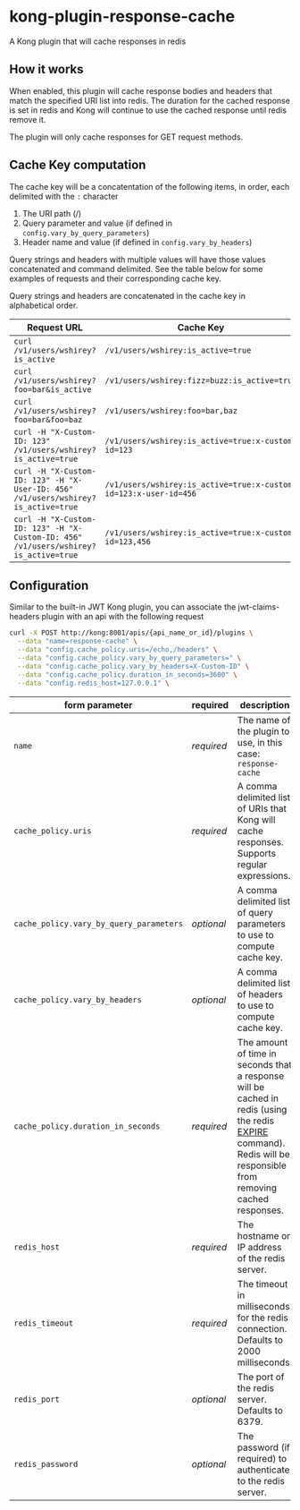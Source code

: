 # kong-plugin-response-cache

A Kong plugin that will cache responses in redis

## How it works
When enabled, this plugin will cache response bodies and headers that match the 
specified URI list into redis. The duration for the cached response is set in 
redis and Kong will continue to use the cached response until redis remove it.

The plugin will only cache responses for GET request methods.

## Cache Key computation

The cache key will be a concatentation of the following items, in order, each delimited 
with the `:` character

1. The URI path (/)
1. Query parameter and value (if defined in `config.vary_by_query_parameters`)
1. Header name and value (if defined in `config.vary_by_headers`)

Query strings and headers with multiple values will have those values concatenated
and command delimited. See the table below for some examples of requests and
their corresponding cache key.

Query strings and headers are concatenated in the cache key in alphabetical order.

Request URL|Cache Key
-|-
`curl /v1/users/wshirey?is_active`|`/v1/users/wshirey:is_active=true`
`curl /v1/users/wshirey?foo=bar&is_active`|`/v1/users/wshirey:fizz=buzz:is_active=true`
`curl /v1/users/wshirey?foo=bar&foo=baz`|`/v1/users/wshirey:foo=bar,baz`
`curl -H "X-Custom-ID: 123" /v1/users/wshirey?is_active=true`|`/v1/users/wshirey:is_active=true:x-custom-id=123`
`curl -H "X-Custom-ID: 123" -H "X-User-ID: 456" /v1/users/wshirey?is_active=true`|`/v1/users/wshirey:is_active=true:x-custom-id=123:x-user-id=456`
`curl -H "X-Custom-ID: 123" -H "X-Custom-ID: 456" /v1/users/wshirey?is_active=true`|`/v1/users/wshirey:is_active=true:x-custom-id=123,456`

## Configuration

Similar to the built-in JWT Kong plugin, you can associate the jwt-claims-headers
plugin with an api with the following request

```bash
curl -X POST http://kong:8001/apis/{api_name_or_id}/plugins \
  --data "name=response-cache" \
  --data "config.cache_policy.uris=/echo,/headers" \
  --data "config.cache_policy.vary_by_query_parameters=" \
  --data "config.cache_policy.vary_by_headers=X-Custom-ID" \
  --data "config.cache_policy.duration_in_seconds=3600" \
  --data "config.redis_host=127.0.0.1" \
```

form parameter|required|description
---|---|---
`name`|*required*|The name of the plugin to use, in this case: `response-cache`
`cache_policy.uris`|*required*|A comma delimited list of URIs that Kong will cache responses. Supports regular expressions.
`cache_policy.vary_by_query_parameters`|*optional*|A comma delimited list of query parameters to use to compute cache key.
`cache_policy.vary_by_headers`|*optional*|A comma delimited list of headers to use to compute cache key.
`cache_policy.duration_in_seconds`|*required*|The amount of time in seconds that a response will be cached in redis (using the redis [EXPIRE](https://redis.io/commands/expire) command). Redis will be responsible from removing cached responses.
`redis_host`|*required*|The hostname or IP address of the redis server.
`redis_timeout`|*required*|The timeout in milliseconds for the redis connection. Defaults to 2000 milliseconds.
`redis_port`|*optional*|The port of the redis server. Defaults to 6379.
`redis_password`|*optional*|The password (if required) to authenticate to the redis server.
